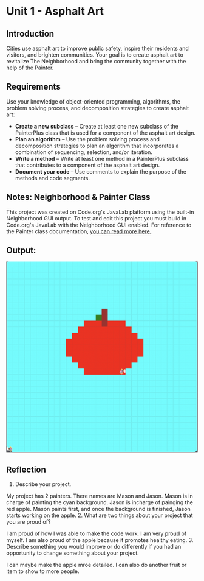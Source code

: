 # Unit 1 - Asphalt Art

## Introduction

Cities use asphalt art to improve public safety, inspire their residents and visitors, and brighten communities. Your goal is to create asphalt art to revitalize The Neighborhood and bring the community together with the help of the Painter.

## Requirements

Use your knowledge of object-oriented programming, algorithms, the problem solving process, and decomposition strategies to create asphalt art:
- **Create a new subclass** – Create at least one new subclass of the PainterPlus class that is used for a component of the asphalt art design.
- **Plan an algorithm** – Use the problem solving process and decomposition strategies to plan an algorithm that incorporates a combination of sequencing, selection, and/or iteration.
- **Write a method** – Write at least one method in a PainterPlus subclass that contributes to a component of the asphalt art design.
- **Document your code** – Use comments to explain the purpose of the methods and code segments.

## Notes: Neighborhood & Painter Class

This project was created on Code.org's JavaLab platform using the built-in Neighborhood GUI output. To test and edit this project you must build in Code.org's JavaLab with the Neighborhood GUI enabled. For reference to the Painter class documentation, [you can read more here.](https://studio.code.org/docs/ide/javalab/classes/Painter)

## Output:

![The output of my program](mural.png)

## Reflection

1. Describe your project.

My project has 2 painters. There names are Mason and Jason. Mason is in charge of painting the cyan background. Jason is incharge of painging the red apple. Mason paints first, and once the background is finished, Jason starts working on the apple.
2. What are two things about your project that you are proud of?

I am proud of how I was able to make the code work. I am very proud of myself. I am also proud of the apple because it promotes healthy eating.
3. Describe something you would improve or do differently if you had an opportunity to change something about your project.

I can maybe make the apple mroe detailed. I can also do another fruit or item to show to more people.